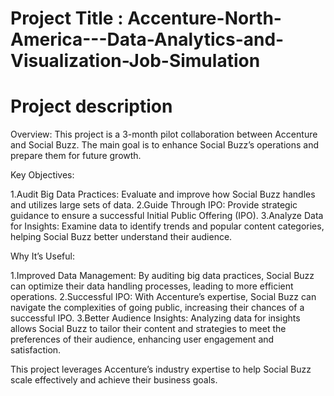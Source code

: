 # Project Title : Accenture-North-America---Data-Analytics-and-Visualization-Job-Simulation
# Project description 
Overview: This project is a 3-month pilot collaboration between Accenture and Social Buzz. The main goal is to enhance Social Buzz’s operations and prepare them for future growth.

Key Objectives:

1.Audit Big Data Practices: Evaluate and improve how Social Buzz handles and utilizes large sets of data.
2.Guide Through IPO: Provide strategic guidance to ensure a successful Initial Public Offering (IPO).
3.Analyze Data for Insights: Examine data to identify trends and popular content categories, helping Social Buzz better understand their audience.

Why It’s Useful:

1.Improved Data Management: By auditing big data practices, Social Buzz can optimize their data handling processes, leading to more efficient operations.
2.Successful IPO: With Accenture’s expertise, Social Buzz can navigate the complexities of going public, increasing their chances of a successful IPO.
3.Better Audience Insights: Analyzing data for insights allows Social Buzz to tailor their content and strategies to meet the preferences of their audience, enhancing user engagement and satisfaction.

This project leverages Accenture’s industry expertise to help Social Buzz scale effectively and achieve their business goals.
